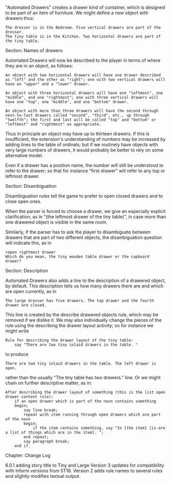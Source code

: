 "Automated Drawers" creates a drawer kind of container, which is designed to be part of an item of furniture. We might define a new object with drawers thus:

	The dresser is in the Bedroom. Five vertical drawers are part of the dresser.
	The tiny table is in the Kitchen. Two horizontal drawers are part of the tiny table.

Section: Names of drawers

Automated Drawers will now be described to the player in terms of where they are in an object, as follows:

	An object with two horizontal drawers will have one drawer described as "left" and the other as "right"; one with two vertical drawers will have an "upper" and a "lower" drawer.

	An object with three horizontal drawers will have one "leftmost", one "middle", and one "rightmost"; one with three vertical drawers will have one "top", one "middle", and one "bottom" drawer.

	An object with more than three drawers will have the second through next-to-last drawers called "second", "third", etc., up through "twelfth"; the first and last will be called "top" and "bottom" or "leftmost" and "rightmost" as appropriate.

Thus in principle an object may have up to thirteen drawers. If this is insufficient, the extension's understanding of numbers may be increased by adding lines to the table of ordinals; but if we routinely have objects with very large numbers of drawers, it would probably be better to rely on some alternative model.

Even if a drawer has a position name, the number will still be understood to refer to the drawer; so that for instance "first drawer" will refer to any top or leftmost drawer.

Section: Disambiguation

Disambiguation rules tell the game to prefer to open closed drawers and to close open ones.

When the parser is forced to choose a drawer, we give an especially explicit clarification, as in "(the leftmost drawer of the tiny table)", in case more than one drawered object is visible in the same room.

Similarly, if the parser has to ask the player to disambiguate between drawers that are part of two different objects, the disambiguation question will indicate this, as in

	>open rightmost drawer
	Which do you mean, the tiny wooden table drawer or the cupboard drawer?

Section: Description

Automated Drawers also adds a line to the description of a drawered object, by default. This description tells us how many drawers there are and which are open currently, as in

	The large dresser has five drawers. The top drawer and the fourth drawer are closed.

This line is created by the describe drawered objects rule, which may be removed if we dislike it. We may also individually change the pieces of the rule using the describing the drawer layout activity; so for instance we might write

	Rule for describing the drawer layout of the tiny table:
		say "There are two tiny inlaid drawers in the table. "

to produce

	There are two tiny inlaid drawers in the table. The left drawer is open.

rather than the usually "The tiny table has two drawers." line. Or we might chain on further descriptive matter, as in:

	After describing the drawer layout of something (this is the list open drawer content rule):
		if an open drawer which is part of the noun contains something
		begin;
			say line break;
			repeat with item running through open drawers which are part of the noun
			begin;
				if the item contains something, say "In [the item] [is-are a list of things which are in the item]. ";
			end repeat;
			say paragraph break;
		end if.

Chapter: Change Log

6.0.1 adding story title to Tiny and Large
Version 3 updates for compatibility with Inform versions from 5T18.
Version 2 adds rule names to several rules and slightly modifies textual output.

